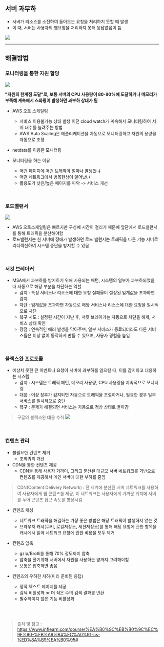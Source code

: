 
## 서버 과부하
- 서버가 리소스를 소진하여 들어오는 요청을 처리하지 못할 때 발생
- 이 때, 서버는 사용자의 웹요청을 처리하지 못해 응답없음이 뜸
  
![](https://velog.velcdn.com/images/k-minsik/post/8e1cecff-c18a-4427-b7fe-329d9a7d5f2f/image.png)

---

## 해결방법

### 모니터링을 통한 자원 할당
![](https://velog.velcdn.com/images/k-minsik/post/916dba2f-27a2-4c42-b578-f00efbe4bcb3/image.png)

**"자원의 한계점 도달"로, 보통 서버의 CPU 사용량이 80-90%에 도달하거나 메모리가 부족해
계속해서 스와핑이 발생하면 과부하 상태가 됨**
- AWS 오토 스케일링
    - 서비스 이용불가능 상태 발생 이전 cloud watch가 계속해서 모니터링하여 서버 대수를 늘려주는 방법
    - AWS Auto Scaling은 애플리케이션을 자동으로 모니터링하고 자원의 용량을 자동으로 조정
    
- netdata를 이용한 모니터링
- 모니터링을 하는 이유 
    - 어떤 페이지에 어떤 트래픽이 얼마나 발생했냐
    - 어떤 네트워크에서 병목현상이 일어났냐
    - 활용도가 낮은/높은 페이지를 파악 -> 서비스 개선

</br>


### 로드밸런서
![](https://velog.velcdn.com/images/k-minsik/post/aa4ff34d-feed-4b2b-b260-9d86f181bd82/image.png)

- AWS 오토스케일링은 빠르지만 구성에 시간이 걸리기 때문에 앞단에서 로드밸런서를 통해 트래픽을 분산해야함
- 로드밸런서는 한 서버에 장애가 발생하면 로드 밸런서는 트래픽을 다른 기능 서버로 리디렉션하여 시스템 중단을 방지할 수 있음

</br>

### 서킷 브레이커
- MSA에서 과부하를 방지하기 위해 사용되는 패턴, 시스템의 일부가 과부하되었을 때 자동으로 해당 부분을 차단하는 역할
    - 감지 : 특정 서비스나 리소스에 대한 요청 실패율이 설정된 임계값을 초과하면 감지
    - 차단 : 임계값을 초과하면 자동으로 해당 서비스나 리소스에 대한 요청을 일시적으로 차단
    - 복구 시도 : 설정된 시간이 지난 후, 서킷 브레이커는 자동으로 차단을 해제, 서비스 상태 확인
    - 장점 : 연속적인 에러 발생을 막아주며, 일부 서비스가 종료되더라도 다른 서비스들은 이상 없이 동작하게 만들 수 있으며, 사용자 경험을 높임


</br>

### 블랙스완 프로토콜
- 예상치 못한 큰 이벤트나 요청이 서버에 과부하를 일으킬 때, 이를 감지하고 대응하는 시스템 
    - 감지 : 시스템은 트래픽 패턴, 메모리 사용량, CPU 사용량을 지속적으로 모니터링
    - 대응 : 이상 징후가 감지되면 자동으로 트래픽을 조절하거나, 필요한 경우 일부 서비스를 일시적으로 중단
    - 복구 : 문제가 해결되면 서비스는 자동으로 정상 상태로 돌아감

> 구글의 블랙스완 대응 수칙
![](https://velog.velcdn.com/images/k-minsik/post/1f1b10d7-03b6-44de-a7a8-4153156071d6/image.png)


</br>

### 컨텐츠 관리
- 불필요한 컨텐츠 제거
    - 조회쿼리 개선
- CDN을 통한 컨텐츠 제공 
    - CDN을 통해 사용자 가까이, 그리고 분산된 대규모 서버 네트워크를 기반으로 컨텐츠를 제공해서 메인 서버에 대한 부하를 줄임

> CDN(Content Delivery Network) : 전 세계에 분산된 서버 네트워크를 사용하여 사용자에게 웹 콘텐츠를 제공, 이 네트워크는 사용자에게 가까운 위치에 서버를 두어 콘텐츠 접근 속도를 향상시킴
    
- 컨텐츠 캐싱
    - 네트워크 트래픽을 해결하는 가장 좋은 방법은 해당 트래픽이 발생하지 않는 것
    - 브라우저 캐시(쿠키, 로컬저장소, 세션저장소)를 통해 해당 요청에 관한 항목을 캐시에서 읽어 네트워크 요청에 관한 비용을 모두 제거
    
    
- 컨텐츠 압축
    - gzip/Brotli를 통해 70% 정도까지 압축
    - 압축을 풀기위해 서버에서 자원을 사용하는 양까지 고려해야함
    - 보통은 압축하면 좋음
    
    
- 컨텐츠의 우하한 저하(미리 준비된 응답)
    - 정적 텍스트 페이지를 제공
    - 검색 비활성화 or 더 적은 수의 검색 결과를 반환
    - 필수적이지 않은 기능 비활성화

    
</br>
</br>
    

> 출처 및 참고 : https://www.inflearn.com/course/%EA%B0%9C%EB%B0%9C%EC%9E%90-%EB%A9%B4%EC%A0%91-cs-%ED%8A%B9%EA%B0%95#
    